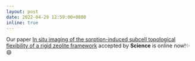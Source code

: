 ```yaml
---
layout: post
date: 2022-04-29 12:59:00+0800
inline: true
---
```


Our paper [In situ imaging of the sorption-induced subcell topological flexibility of a rigid zeolite framework](https://www.science.org/doi/10.1126/science.abn7667) accepted by **Science** is online now!:sparkles: :smile:

